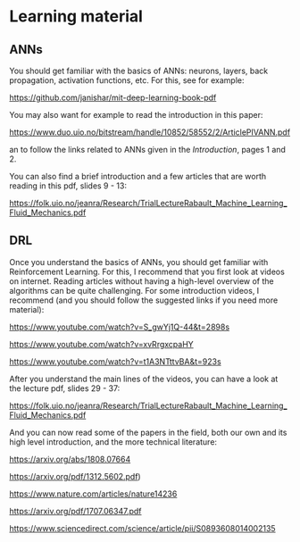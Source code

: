 # Learning material

## ANNs

You should get familiar with the basics of ANNs: neurons, layers, back propagation, activation functions, etc. For this, see for example:

https://github.com/janishar/mit-deep-learning-book-pdf

You may also want for example to read the introduction in this paper:

https://www.duo.uio.no/bitstream/handle/10852/58552/2/ArticlePIVANN.pdf

an to follow the links related to ANNs given in the *Introduction*, pages 1 and 2.

You can also find a brief introduction and a few articles that are worth reading in this pdf, slides 9 - 13:

https://folk.uio.no/jeanra/Research/TrialLectureRabault_Machine_Learning_Fluid_Mechanics.pdf

## DRL

Once you understand the basics of ANNs, you should get familiar with Reinforcement Learning. For this, I recommend that you first look at videos on internet. Reading articles without having a high-level overview of the algorithms can be quite challenging. For some introduction videos, I recommend (and you should follow the suggested links if you need more material):

https://www.youtube.com/watch?v=S_gwYj1Q-44&t=2898s

https://www.youtube.com/watch?v=xvRrgxcpaHY

https://www.youtube.com/watch?v=t1A3NTttvBA&t=923s

After you understand the main lines of the videos, you can have a look at the lecture pdf, slides 29 - 37:

https://folk.uio.no/jeanra/Research/TrialLectureRabault_Machine_Learning_Fluid_Mechanics.pdf

And you can now read some of the papers in the field, both our own and its high level introduction, and the more technical literature:

https://arxiv.org/abs/1808.07664

https://arxiv.org/pdf/1312.5602.pdf)

https://www.nature.com/articles/nature14236

https://arxiv.org/pdf/1707.06347.pdf

https://www.sciencedirect.com/science/article/pii/S0893608014002135


